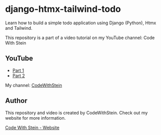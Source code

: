 # django-htmx-tailwind-todo

Learn how to build a simple todo application using Django (Python), Htmx and Tailwind.

This repository is a part of a video tutorial on my YouTube channel: Code With Stein

## YouTube
* [Part 1](https://youtu.be/Pr8z9XxyrJc)
* [Part 2](https://youtu.be/PeEwO56gNy8)

My channel:
[CodeWithStein](https://www.youtube.com/channel/UCfVoYvY8BfTDeF63JQmQJvg/?sub_confirmation=1)

## Author
This repository and video is created by CodeWithStein. Check out my website for more information.

[Code With Stein - Website](https://codewithstein.com)
